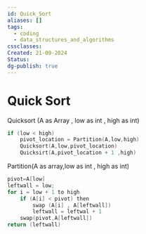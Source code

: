 ```yaml
---
id: Quick_Sort
aliases: []
tags:
  - coding
  - data_structures_and_algorithms
cssclasses: 
Created: 21-09-2024
Status: 
dg-publish: true
---
```

# Quick Sort

Quicksort (A as Array , low as int , high as int)

```c
if (low < high)
	pivot_location = Partition(A,low,high)
	Quicksort(A,low,pivot_location)
	Quicksirt(A,pivot_location + 1 ,high)

```

Partition(A as array,low as int , high as int)

```c
pivot=A[low]
leftwall = low;
for i = low + 1 to high 
	if (A[i] < pivot) then 
		swap (A[i] , A[leftwall])
		leftwall = leftwal + 1
	swap(pivot,A[leftwall])
return (leftwall)

```

